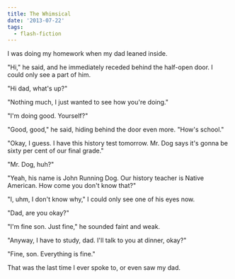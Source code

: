 ```yaml
---
title: The Whimsical
date: '2013-07-22'
tags:
  - flash-fiction
---
```


I was doing my homework when my dad leaned inside.

<!-- truncate -->

"Hi," he said, and he immediately receded behind the half-open door. I could
only see a part of him.

"Hi dad, what's up?"

"Nothing much, I just wanted to see how you're doing."

"I'm doing good. Yourself?"

"Good, good," he said, hiding behind the door even more. "How's school."

"Okay, I guess. I have this history test tomorrow. Mr. Dog says it's gonna be
sixty per cent of our final grade."

"Mr. Dog, huh?"

"Yeah, his name is John Running Dog. Our history teacher is Native American. How
come you don't know that?"

"I, uhm, I don't know why," I could only see one of his eyes now.

"Dad, are you okay?"

"I'm fine son. Just fine," he sounded faint and weak.

"Anyway, I have to study, dad. I'll talk to you at dinner, okay?"

"Fine, son. Everything is fine."

That was the last time I ever spoke to, or even saw my dad.
